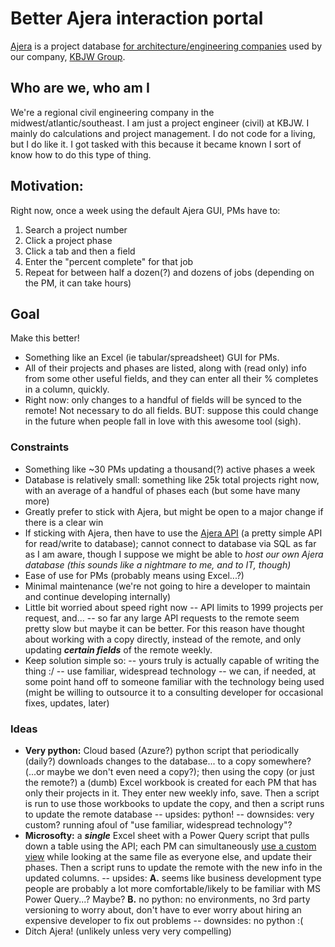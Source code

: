 # Better Ajera interaction portal
[Ajera](https://ajera.com/) is a project database [for architecture/engineering companies](https://www.deltek.com/en/erp/ajera) used by our company, [KBJW Group](https://kbjwgroup.com/).

## Who are we, who am I

We're a regional civil engineering company in the midwest/atlantic/southeast. I am just a project engineer (civil) at KBJW. I mainly do calculations and project management. I do not code for a living, but I do like it. I got tasked with this because it became known I sort of know how to do this type of thing.

## Motivation:
Right now, once a week using the default Ajera GUI, PMs have to:
1. Search a project number
2. Click a project phase
3. Click a tab and then a field
4. Enter the "percent complete" for that job
5. Repeat for between half a dozen(?) and dozens of jobs (depending on the PM, it can take hours)

## Goal
Make this better!

- Something like an Excel (ie tabular/spreadsheet) GUI for PMs.
- All of their projects and phases are listed, along with (read only) info from some other useful fields, and they can enter all their % completes in a column, quickly.
- Right now: only changes to a handful of fields will be synced to the remote! Not necessary to do all fields. BUT: suppose this could change in the future when people fall in love with this awesome tool (sigh).

### Constraints
- Something like ~30 PMs updating a thousand(?) active phases a week
- Database is relatively small: something like 25k total projects right now, with an average of a handful of phases each (but some have many more)
- Greatly prefer to stick with Ajera, but might be open to a major change if there is a clear win
- If sticking with Ajera, then have to use the [Ajera API](https://help.deltek.com/Product/Ajera/api/) (a pretty simple API for read/write to database); cannot connect to database via SQL as far as I am aware, though I suppose we might be able to *host our own Ajera database (this sounds like a nightmare to me, and to IT, though)*
- Ease of use for PMs (probably means using Excel...?)
- Minimal maintenance (we're not going to hire a developer to maintain and continue developing internally)
- Little bit worried about speed right now
-- API limits to 1999 projects per request, and...
-- so far any large API requests to the remote seem pretty slow but maybe it can be better. For this reason have thought about working with a copy directly, instead of the remote, and only updating ***certain fields*** of the remote weekly.
- Keep solution simple so:
-- yours truly is actually capable of writing the thing :/
-- use familiar, widespread technology
-- we can, if needed, at some point hand off to someone familiar with the technology being used (might be willing to outsource it to a consulting developer for occasional fixes, updates, later)

### Ideas
- **Very python:** Cloud based (Azure?) python script that periodically (daily?) downloads changes to the database... to a copy somewhere? (...or maybe we don't even need a copy?); then using the copy (or just the remote?) a (dumb) Excel workbook is created for each PM that has only their projects in it. They enter new weekly info, save. Then a script is run to use those workbooks to update the copy, and then a script runs to update the remote database
-- upsides: python!
-- downsides: very custom? running afoul of "use familiar, widespread technology"?
- **Microsofty:** a ***single*** Excel sheet with a Power Query script that pulls down a table using the API; each PM can simultaneously [use a custom view](https://www.youtube.com/watch?v=aysKo3a_gHo&t=96s) while looking at the same file as everyone else, and update their phases. Then a script runs to update the remote with the new info in the updated columns.
-- upsides: **A.** seems like business development type people are probably a lot more comfortable/likely to be familiar with MS Power Query...? Maybe? **B.** no python: no environments, no 3rd party versioning to worry about, don't have to ever worry about hiring an expensive developer to fix out problems
-- downsides: no python :( 
- Ditch Ajera! (unlikely unless very very compelling)
